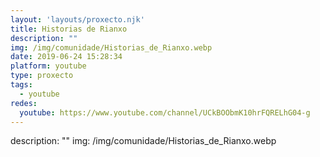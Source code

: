```yaml
---
layout: 'layouts/proxecto.njk'
title: Historias de Rianxo
description: ""
img: /img/comunidade/Historias_de_Rianxo.webp
date: 2019-06-24 15:28:34
platform: youtube
type: proxecto
tags:
  - youtube
redes:
  youtube: https://www.youtube.com/channel/UCkBOObmK10hrFQRELhG04-g
---
```

description: ""
img: /img/comunidade/Historias_de_Rianxo.webp
